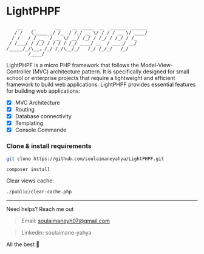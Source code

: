 # LightPHPF

```
    __    _       __    __  ____  __  ______  ______
   / /   (_____ _/ /_  / /_/ __ \/ / / / __ \/ ____/
  / /   / / __ `/ __ \/ __/ /_/ / /_/ / /_/ / /_    
 / /___/ / /_/ / / / / /_/ ____/ __  / ____/ __/    
/_____/_/\__, /_/ /_/\__/_/   /_/ /_/_/   /_/       
        /____/                                      
```

LightPHPF is a micro PHP framework that follows the Model-View-Controller (MVC) architecture pattern.
It is specifically designed for small school or enterprise projects that require a lightweight and efficient framework to build web applications.
LightPHPF provides essential features for building web applications:

* [x] MVC Architecture
* [x] Routing
* [x] Database connectivity
* [x] Templating
* [x] Console Commande

### Clone & install requirements

```sh
git clone https://github.com/soulaimaneyahya/LightPHPF.git
```

```composer
composer install
```

Clear views cache:
```sh
./public/clear-cache.php
```

---

Need helps? Reach me out

> Email: soulaimaneyh07@gmail.com

> Linkedin: soulaimane-yahya

All the best :beer:
